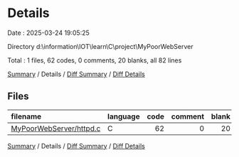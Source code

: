 # Details

Date : 2025-03-24 19:05:25

Directory d:\\information\\IOT\\learn\\C\\project\\MyPoorWebServer

Total : 1 files,  62 codes, 0 comments, 20 blanks, all 82 lines

[Summary](results.md) / Details / [Diff Summary](diff.md) / [Diff Details](diff-details.md)

## Files
| filename | language | code | comment | blank | total |
| :--- | :--- | ---: | ---: | ---: | ---: |
| [MyPoorWebServer/httpd.c](/MyPoorWebServer/httpd.c) | C | 62 | 0 | 20 | 82 |

[Summary](results.md) / Details / [Diff Summary](diff.md) / [Diff Details](diff-details.md)